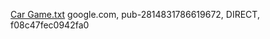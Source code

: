 [Car Game.txt](https://github.com/user-attachments/files/18289714/Car.Game.txt) google.com, pub-2814831786619672, DIRECT, f08c47fec0942fa0

